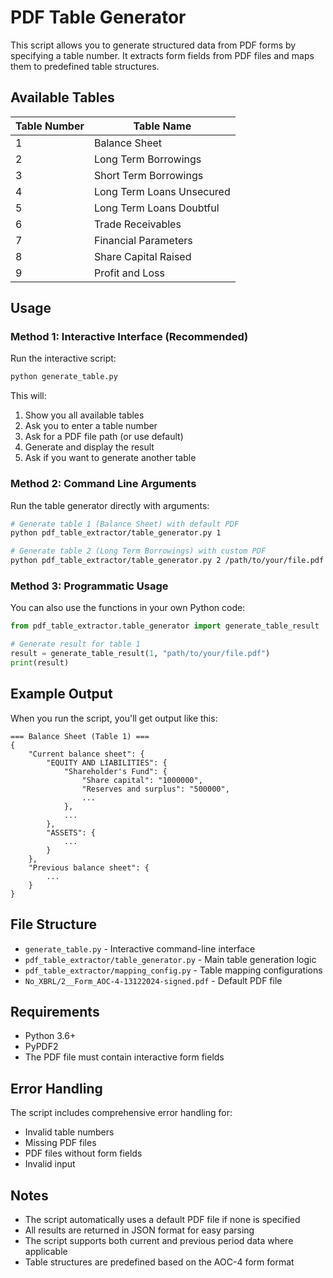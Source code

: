 # PDF Table Generator

This script allows you to generate structured data from PDF forms by specifying a table number. It extracts form fields from PDF files and maps them to predefined table structures.

## Available Tables

| Table Number | Table Name |
|--------------|------------|
| 1 | Balance Sheet |
| 2 | Long Term Borrowings |
| 3 | Short Term Borrowings |
| 4 | Long Term Loans Unsecured |
| 5 | Long Term Loans Doubtful |
| 6 | Trade Receivables |
| 7 | Financial Parameters |
| 8 | Share Capital Raised |
| 9 | Profit and Loss |

## Usage

### Method 1: Interactive Interface (Recommended)

Run the interactive script:

```bash
python generate_table.py
```

This will:
1. Show you all available tables
2. Ask you to enter a table number
3. Ask for a PDF file path (or use default)
4. Generate and display the result
5. Ask if you want to generate another table

### Method 2: Command Line Arguments

Run the table generator directly with arguments:

```bash
# Generate table 1 (Balance Sheet) with default PDF
python pdf_table_extractor/table_generator.py 1

# Generate table 2 (Long Term Borrowings) with custom PDF
python pdf_table_extractor/table_generator.py 2 /path/to/your/file.pdf
```

### Method 3: Programmatic Usage

You can also use the functions in your own Python code:

```python
from pdf_table_extractor.table_generator import generate_table_result

# Generate result for table 1
result = generate_table_result(1, "path/to/your/file.pdf")
print(result)
```

## Example Output

When you run the script, you'll get output like this:

```
=== Balance Sheet (Table 1) ===
{
    "Current balance sheet": {
        "EQUITY AND LIABILITIES": {
            "Shareholder's Fund": {
                "Share capital": "1000000",
                "Reserves and surplus": "500000",
                ...
            },
            ...
        },
        "ASSETS": {
            ...
        }
    },
    "Previous balance sheet": {
        ...
    }
}
```

## File Structure

- `generate_table.py` - Interactive command-line interface
- `pdf_table_extractor/table_generator.py` - Main table generation logic
- `pdf_table_extractor/mapping_config.py` - Table mapping configurations
- `No_XBRL/2__Form_AOC-4-13122024-signed.pdf` - Default PDF file

## Requirements

- Python 3.6+
- PyPDF2
- The PDF file must contain interactive form fields

## Error Handling

The script includes comprehensive error handling for:
- Invalid table numbers
- Missing PDF files
- PDF files without form fields
- Invalid input

## Notes

- The script automatically uses a default PDF file if none is specified
- All results are returned in JSON format for easy parsing
- The script supports both current and previous period data where applicable
- Table structures are predefined based on the AOC-4 form format 